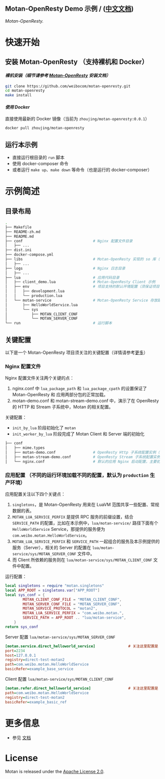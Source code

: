 ## Motan-OpenResty Demo 示例 / ([中文文档](README-zh.md))

*Motan-OpenResty.*


# 快速开始

## 安装 Motan-OpenResty （支持裸机和 Docker）

#### *裸机安装（细节请参考 [Motan-OpenResty](https://github.com/weibocom/motan-openresty) 安装文档）*

``` bash
git clone https://github.com/weibocom/motan-openresty.git
cd motan-openresty
make install
```

#### *使用 Docker*

直接使用最新的 Docker 镜像（当前为 `zhoujing/motan-openresty:0.0.1`）

```bash
docker pull zhoujing/motan-openresty
```

## 运行本示例

* 直接运行根目录的 `run` 脚本
* 使用 docker-composer 命令
* 或者运行 `make up`、`make down` 等命令（也是运行的 docker-composer）

# 示例简述

## 目录布局

```bash
.
├── Makefile
├── README-zh.md
├── README.md
├── conf                                # Nginx 配置文件目录
│   ├── ...
├── dist.ini
├── docker-compose.yml
├── libs                                # Motan-OpenResty 实现的 so 库（生产环境可能需要根据不同平台编译安装）
│   ├── ...
├── logs                                # Nginx 日志目录
│   ├── ...
├── lua                                 # 应用代码目录
│   ├── client_demo.lua                 # Motan-OpenResty Client 示例 （其中有对本机 Server 的调用示例）
│   ├── env                             # 项目支持的默认环境配置（须保证项目可以加载相关包： local sys_conf = require("env." .. singletons.var["ENV_STR"])）
│   │   ├── development.lua
│   │   └── production.lua
│   └── motan-service                   # Motan-OpenResty Service 存放路径，根据 env 配置中的 namespace 进行加载
│       ├── HelloWorldService.lua
│       └── sys
│           ├── MOTAN_CLIENT_CONF
│           └── MOTAN_SERVER_CONF
└── run                                 # 运行脚本
```

## 关键配置

以下是一个 Motan-OpenResty 项目须关注的关键配置（详情请参考[更多](https://github.com/weibocom/motan-openresty)）

### Nginx 配置文件

Nginx 配置文件关注两个关键的点：

1. nginx.conf 中 `lua_package_path` 和 `lua_package_cpath` 的设置保证了 Motan-OpenResty 和 应用两部分包的正常加载。
2. motan-demo.conf 和 motan-stream-demo.conf 中，演示了在 OpenResty 的 HTTP 和 Stream 子系统中，Motan 的相关配置。

关键配置：

* `init_by_lua` 阶段初始化了 `motan`
* `init_worker_by_lua` 阶段完成了 Motan Client 和 Server 端的初始化

```bash
├── conf
│   ├── mime.types
│   ├── motan-demo.conf                 # OpenResty Http 子系统配置实例（演示 Motan Client 的配置）
│   ├── motan-stream-demo.conf          # OpenResty Stream 子系统配置实例（演示 Motan Server 通过 Stream 模块提供服务）
│   └── nginx.conf                      # 默认的应用 Nginx 启动配置，主要初始化了环境变量已经 Lua 和 C Lib 的加载路径
```

### 应用配置 （不同的运行环境加载不同的配置，默认为 `production` 生产环境）

应用配置关注以下四个关键点：

1. `singletons`，是 Motan-OpenResty 用来在 LuaVM 范围共享一些配置、常规数据的表。
2. `MOTAN_LUA_SERVICE_PERFIX` 是提供 RPC 服务的前缀设置，结合 `SERVICE_PATH` 的配置，比如在本示例中，`lua/motan-service/` 路径下面有个 `HelloWorldService` Service，那提供的服务便为 `com.weibo.motan.HelloWorldService`。
3. `MOTAN_LUA_SERVICE_PERFIX` 和 `SERVICE_PATH` 一起组合的服务及本示例提供的服务（Server），相关的 Server 的配置在 `lua/motan-service/sys/MOTAN_SERVER_CONF` 文件中。
4. 而 Client 所依赖的服务则在 `lua/motan-service/sys/MOTAN_CLIENT_CONF` 文件中配置。

运行配置：

```lua
local singletons = require "motan.singletons"
local APP_ROOT = singletons.var["APP_ROOT"]
local sys_conf = {
        MOTAN_CLIENT_CONF_FILE = "MOTAN_CLIENT_CONF",
        MOTAN_SERVER_CONF_FILE = "MOTAN_SERVER_CONF",
        MOTAN_SERVICE_PROTOCOL = "motan2",
        MOTAN_LUA_SERVICE_PERFIX = "com.weibo.motan.",
        SERVICE_PATH = APP_ROOT .. "lua/motan-service",
    }
return sys_conf
```

Server 配置 `lua/motan-service/sys/MOTAN_SERVER_CONF`

```ini
[motan.service.direct_helloworld_service]               # 关注这里配置是 `motan.service` 表示提供的服务
port=2234
host=127.0.0.1
registry=direct-test-motan2
path=com.weibo.motan.HelloWorldService
basicRefer=example_base_service
```

Client 配置 `lua/motan-service/sys/MOTAN_CLIENT_CONF`

```ini
[motan.refer.direct_helloworld_service]                 # 关注这里配置是 `motan.refer` 表示依赖的服务
path=com.weibo.motan.HelloWorldService
registry=direct-test-motan2
basicRefer=example_basic_ref
```

# 更多信息

- 参见 [文档](https://github.com/weibocom/motan-openresty)

# License

Motan is released under the 
[Apache License 2.0](http://www.apache.org/licenses/LICENSE-2.0).
